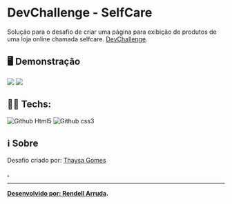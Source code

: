 # DevChallenge - SelfCare

Solução para o desafio de criar uma página para exibição de produtos de uma loja online chamada selfcare. [DevChallenge](https://www.devchallenge.com.br/).

## 🖥️ Demonstração

![](./capa-desktop.png)
![](./capa-mobile.png)

## 👨‍💻 Techs:

![Github Html5](https://img.shields.io/badge/HTML5-E34F26?style=for-the-badge&logo=html5&logoColor=white) ![Github css3](https://img.shields.io/badge/CSS3-1572B6?style=for-the-badge&logo=css3&logoColor=white)

## ℹ️ Sobre

<p>Desafio criado por: <a href="(https://github.com/thaysagomes)">Thaysa Gomes<p>.

---

**Desenvolvido por: [Rendell Arruda](https://github.com/rendell-arruda/).**
